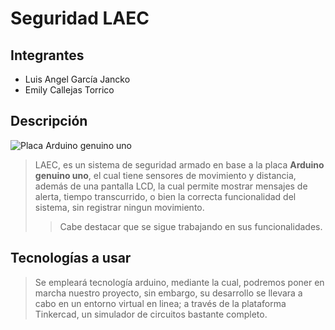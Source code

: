 # Seguridad LAEC
## Integrantes
- Luis Angel García Jancko
- Emily Callejas Torrico

## Descripción
![Placa Arduino genuino uno](https://upload.wikimedia.org/wikipedia/commons/thumb/3/38/Arduino_Uno_-_R3.jpg/250px-Arduino_Uno_-_R3.jpg "Placa arduino reference")
> LAEC, es un sistema de seguridad armado en base a la placa **Arduino genuino uno**, el cual tiene sensores de movimiento y distancia, además de una pantalla LCD, la cual permite mostrar mensajes de alerta, tiempo transcurrido, o bien la correcta funcionalidad del sistema, sin registrar ningun movimiento.
>>Cabe destacar que se sigue trabajando en sus funcionalidades. 

## Tecnologías a usar
> Se empleará tecnología arduino, mediante la cual, podremos poner en marcha nuestro proyecto, sin embargo, su desarrollo se llevara a cabo en un entorno virtual en linea; a través de la plataforma Tinkercad, un simulador de circuitos bastante completo.